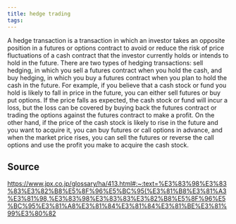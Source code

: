 ```yaml
---
title: hedge trading
tags: 
---
```


A hedge transaction is a transaction in which an investor takes an opposite position in a futures or options contract to avoid or reduce the risk of price fluctuations of a cash contract that the investor currently holds or intends to hold in the future. There are two types of hedging transactions: sell hedging, in which you sell a futures contract when you hold the cash, and buy hedging, in which you buy a futures contract when you plan to hold the cash in the future. For example, if you believe that a cash stock or fund you hold is likely to fall in price in the future, you can either sell futures or buy put options. If the price falls as expected, the cash stock or fund will incur a loss, but the loss can be covered by buying back the futures contract or trading the options against the futures contract to make a profit. On the other hand, if the price of the cash stock is likely to rise in the future and you want to acquire it, you can buy futures or call options in advance, and when the market price rises, you can sell the futures or reverse the call options and use the profit you make to acquire the cash stock.

## Source
https://www.jpx.co.jp/glossary/ha/413.html#:~:text=%E3%83%98%E3%83%83%E3%82%B8%E5%8F%96%E5%BC%95(%E3%81%B8%E3%81%A3%E3%81%98,%E3%83%98%E3%83%83%E3%82%B8%E5%8F%96%E5%BC%95%E3%81%A8%E3%81%84%E3%81%84%E3%81%BE%E3%81%99%E3%80%82